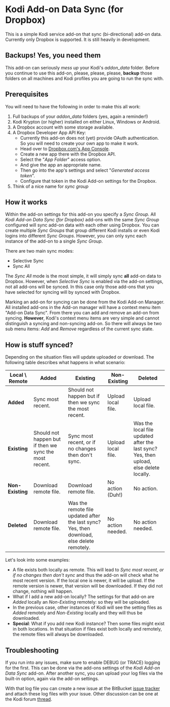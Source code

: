 # Kodi Add-on Data Sync (for Dropbox)
This is a simple Kodi service add-on that sync (bi-directional) add-on data. Currently only Dropbox is supported. It is still heavily in development.

## Backups! Yes, you need them
This add-on can seriously *mess up* your Kodi's _addon_data_ folder. Before you continue to use this add-on, please, please, please, **backup** those folders on all machines and Kodi profiles you are going to run the sync with.  

## Prerequisites
You will need to have the following in order to make this all work:

1. Full backups of your _addon_data_ folders (yes, again a reminder!)
1. Kodi Krypton (or higher) installed on either Linux, Windows or Android.
1. A Dropbox account with some storage available.
1. A Dropbox Developer App API Key:
    * Currently this add-on does not (yet) provide OAuth authentication. So you will need to create your own app to make it work.
    * Head over to [Dropbox.com's App Console](https://www.dropbox.com/developers/apps).
    * Create a new app there with the Dropbox API.
    * Select the "_App Folder_" access option.
    * And give the app an appropriate name. 
    * Then go into the app's settings and select "_Generated access token_".
    * Configure that token in the Kodi Add-on settings for the Dropbox.
1. Think of a nice name for _sync group_

## How it works
Within the add-on settings for this add-on you specify a _Sync Group_. All _Kodi Add-on Data Sync (for Dropbox)_ add-ons with the same _Sync Group_ configured will sync add-on data with each other using Dropbox. You can create multiple _Sync Groups_ that group different Kodi installs or even Kodi logins into different _Sync Groups_. However, you can only sync each instance of the add-on to a single _Sync Group_.

There are two main sync modes:

* Selective Sync
* Sync All

The _Sync All_ mode is the most simple, it will simply sync **all** add-on data to Dropbox. However, when _Selective Sync_ is enabled via the add-on settings, not all add-ons will be synced. In this case only those add-ons that you have selected for syncing will by synced with Dropbox. 

Marking an add-on for syncing can be done from the Kodi Add-on Manager. All installed add-ons in the Add-on manager will have a context menu item "Add-on Data Sync". From there you can add and remove an add-on from syncing. **However**, Kodi's context menu items are very simple and cannot distinguish a syncing and non-syncing add-on. So there will always be two sub menu items: _Add_ and _Remove_ regardless of the current sync state.  

## How is stuff synced?
Depending on the situation files will update uploaded or download. The following table describes what happens in what scenario:

Local \ Remote | Added | Existing | Non-Existing | Deleted
---------|---------|---------|---------|-------------
**Added** | Sync most recent. | Should not happen but if then we sync the most recent. | Upload local file. | Upload local file.
**Existing** | Should not happen but if then we sync the most recent. | Sync most recent, or if no changes then don't sync. | Upload local file. | Was the local file updated after the last sync? Yes, then upload, else delete locally.
**Non-Existing** | Download remote file. | Download remote file. | No action (Duh!) | No action.
**Deleted** | Download remote file. | Was the remote file updated after the last sync? Yes, then download, else delete remotely. | No action needed. | No action needed.

Let's look into some examples:

* A file exists both locally as remote. This will lead to _Sync most recent, or if no changes then don't sync_ and thus the add-on will check what he most recent version. If the local one is newer, it will be upload. If the remote version is newer, that version will be downloaded. If they did not change, nothing will happen.
* What if I add a new add-on locally? The settings for that add-on are _Added_ locally an _Non-Existing_ remotely: so they will be uploaded. 
* In the previous case, other instances of Kodi will see the setting files as _Added_ remotely and _Non-Existing_ locally and they will thus be downloaded.
* **Special**: What if you add new Kodi instance? Then some files might exist in both locations. In that situation if files exist both locally and remotely, the remote files will always be downloaded. 

## Troubleshooting
If you run into any issues, make sure to enable DEBUG (or TRACE) logging for the first. This can be done via the add-ons settings of the _Kodi Add-on Data Sync_ add-on. After another sync, you can upload your log files via the built-in option, again via the add-on settings.

With that log file you can create a new issue at the BitBucket [issue tracker](https://bitbucket.org/basrieter/service.addondata.sync/issues) and attach these log files with your issue. Other discussion can be one at the Kodi forum [thread](https://forum.kodi.tv/showthread.php?tid=319572).   
